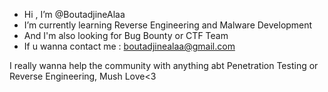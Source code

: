 -  Hi , I’m @BoutadjineAlaa
-  I’m currently learning Reverse Engineering and Malware Development
-  And I'm also looking for Bug Bounty or CTF Team 
-  If u wanna contact me : boutadjinealaa@gmail.com

I really wanna help the community with anything abt Penetration Testing or Reverse Engineering, Mush Love<3


